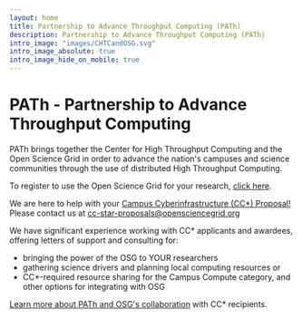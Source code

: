```yaml
---
layout: home
title: Partnership to Advance Throughput Computing (PATh)
description: Partnership to Advance Throughput Computing (PATh)
intro_image: "images/CHTCandOSG.svg"
intro_image_absolute: true
intro_image_hide_on_mobile: true
---
```


# PATh - Partnership to Advance Throughput Computing

PATh brings together the Center for High Throughput Computing and the
Open Science Grid in order to advance the nation's campuses and science
communities through the use of distributed High Throughput Computing.

<p>To register to use the Open Science Grid for your research, <a href="https://www.osgconnect.net/signup" target="_blank">click here</a>.</p>


  <p>We are here to help with your <a href="https://www.nsf.gov/pubs/2021/nsf21528/nsf21528.htm/">Campus Cyberinfrastructure (CC*) Proposal!</a> Please contact us at <a href="mailto:cc-star-proposals@opensciencegrid.org">cc-star-proposals@opensciencegrid.org</a></strong></p>
  <p>We have significant experience working with CC* applicants and awardees, offering letters of support and consulting for:
  </p>
  <ul>
    <li>bringing the power of the OSG to YOUR researchers</li>
    <li>
        gathering science drivers and planning local computing resources or
    </li>
    <li>CC*-required resource sharing for the Campus Compute category, and other options for integrating with OSG</li>
  </ul>
  
   
   <p><a href="https://opensciencegrid.org/technology/policy/campus-cyberinfrastructure/">Learn more about PATh and OSG's collaboration<a> with CC* recipients. 
  </p>
  
